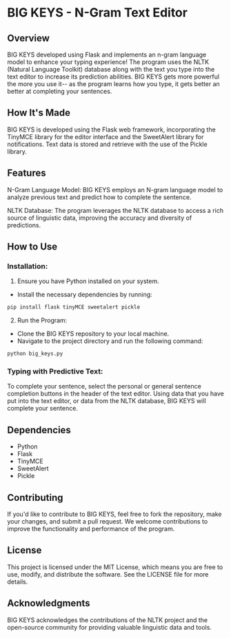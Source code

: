 # BIG KEYS - N-Gram Text Editor
## Overview
BIG KEYS developed using Flask and implements an n-gram language model to enhance your typing experience!
The program uses the NLTK (Natural Language Toolkit) database along with the text you type into the text editor to increase its prediction abilities. 
BIG KEYS gets more powerful the more you use it-- as the program learns how you type, it gets better an better at completing your sentences. 

## How It's Made
BIG KEYS is developed using the Flask web framework, incorporating the TinyMCE library for the editor interface and the SweetAlert library for notifications. Text data is stored and retrieve with the use of the Pickle library.

## Features
N-Gram Language Model: BIG KEYS employs an N-gram language model to analyze previous text and predict how to complete the sentence.

NLTK Database: The program leverages the NLTK database to access a rich source of linguistic data, improving the accuracy and diversity of predictions.


## How to Use
### Installation:

1. Ensure you have Python installed on your system.
- Install the necessary dependencies by running:

```bash
pip install flask tinyMCE sweetalert pickle
```

2. Run the Program:

- Clone the BIG KEYS repository to your local machine.
- Navigate to the project directory and run the following command:

```bash
python big_keys.py
```

### Typing with Predictive Text:

To complete your sentence, select the personal or general sentence completion buttons in the header of the text editor. Using data that you have put into the text editor, or data from the NLTK database, BIG KEYS will complete your sentence. 

## Dependencies
- Python
- Flask
- TinyMCE
- SweetAlert
- Pickle

## Contributing
If you'd like to contribute to BIG KEYS, feel free to fork the repository, make your changes, and submit a pull request. We welcome contributions to improve the functionality and performance of the program.

## License
This project is licensed under the MIT License, which means you are free to use, modify, and distribute the software. See the LICENSE file for more details.

## Acknowledgments
BIG KEYS acknowledges the contributions of the NLTK project and the open-source community for providing valuable linguistic data and tools.
